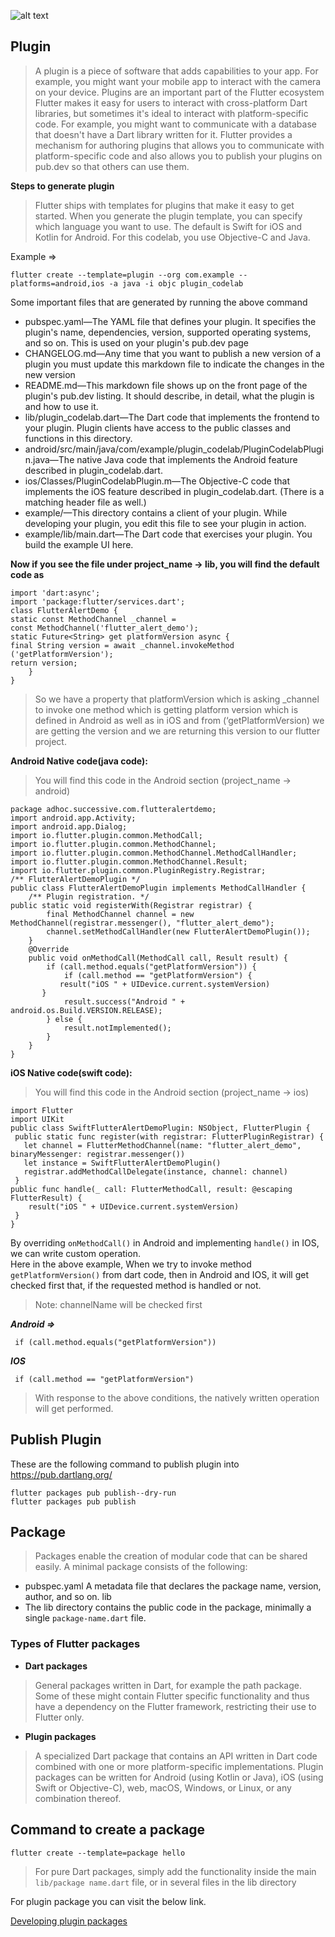 ![alt text](https://storage.googleapis.com/cms-storage-bucket/70760bf1e88b184bb1bc.png)

## **Plugin**

> A plugin is a piece of software that adds capabilities to your app. For example, you might want your mobile app to interact with the camera on your device. Plugins are an important part of the Flutter ecosystem</br>Flutter makes it easy for users to interact with cross-platform Dart libraries, but sometimes it's ideal to interact with platform-specific code. For example, you might want to communicate with a database that doesn't have a Dart library written for it. Flutter provides a mechanism for authoring plugins that allows you to communicate with platform-specific code and also allows you to publish your plugins on pub.dev so that others can use them.

**Steps to generate plugin**

> Flutter ships with templates for plugins that make it easy to get started. When you generate the plugin template, you can specify which language you want to use. The default is Swift for iOS and Kotlin for Android. For this codelab, you use Objective-C and Java.

Example =>

```
flutter create --template=plugin --org com.example --platforms=android,ios -a java -i objc plugin_codelab
```

Some important files that are generated by running the above command

- pubspec.yaml—The YAML file that defines your plugin. It specifies the plugin's name, dependencies, version, supported operating systems, and so on. This is used on your plugin's pub.dev page
- CHANGELOG.md—Any time that you want to publish a new version of a plugin you must update this markdown file to indicate the changes in the new version
- README.md—This markdown file shows up on the front page of the plugin's pub.dev listing. It should describe, in detail, what the plugin is and how to use it.
- lib/plugin_codelab.dart—The Dart code that implements the frontend to your plugin. Plugin clients have access to the public classes and functions in this directory.
- android/src/main/java/com/example/plugin_codelab/PluginCodelabPlugin.java—The native Java code that implements the Android feature described in plugin_codelab.dart.
- ios/Classes/PluginCodelabPlugin.m—The Objective-C code that implements the iOS feature described in plugin_codelab.dart. (There is a matching header file as well.)
- example/—This directory contains a client of your plugin. While developing your plugin, you edit this file to see your plugin in action.
- example/lib/main.dart—The Dart code that exercises your plugin. You build the example UI here.

**Now if you see the file under project_name -> lib, you will find the default code as**

```
import 'dart:async';
import 'package:flutter/services.dart';
class FlutterAlertDemo {
static const MethodChannel _channel =
const MethodChannel('flutter_alert_demo');
static Future<String> get platformVersion async {
final String version = await _channel.invokeMethod ('getPlatformVersion');
return version;
    }
}
```

> So we have a property that platformVersion which is asking \_channel to invoke one method which is getting platform version which is defined in Android as well as in iOS and from (‘getPlatformVersion) we are getting the version and we are returning this version to our flutter project.

**Android Native code(java code):**

> You will find this code in the Android section (project_name -> android)

```
package adhoc.successive.com.flutteralertdemo;
import android.app.Activity;
import android.app.Dialog;
import io.flutter.plugin.common.MethodCall;
import io.flutter.plugin.common.MethodChannel;
import io.flutter.plugin.common.MethodChannel.MethodCallHandler;
import io.flutter.plugin.common.MethodChannel.Result;
import io.flutter.plugin.common.PluginRegistry.Registrar;
/** FlutterAlertDemoPlugin */
public class FlutterAlertDemoPlugin implements MethodCallHandler {
    /** Plugin registration. */
public static void registerWith(Registrar registrar) {
        final MethodChannel channel = new MethodChannel(registrar.messenger(), "flutter_alert_demo");
        channel.setMethodCallHandler(new FlutterAlertDemoPlugin());
    }
    @Override
    public void onMethodCall(MethodCall call, Result result) {
        if (call.method.equals("getPlatformVersion")) {
            if (call.method == "getPlatformVersion") {
           result("iOS " + UIDevice.current.systemVersion)
       }
            result.success("Android " + android.os.Build.VERSION.RELEASE);
        } else {
            result.notImplemented();
        }
    }
}
```

**iOS Native code(swift code):**

> You will find this code in the Android section (project_name -> ios)

```
import Flutter
import UIKit
public class SwiftFlutterAlertDemoPlugin: NSObject, FlutterPlugin {
 public static func register(with registrar: FlutterPluginRegistrar) {
   let channel = FlutterMethodChannel(name: "flutter_alert_demo", binaryMessenger: registrar.messenger())
   let instance = SwiftFlutterAlertDemoPlugin()
   registrar.addMethodCallDelegate(instance, channel: channel)
 }
public func handle(_ call: FlutterMethodCall, result: @escaping FlutterResult) {
    result("iOS " + UIDevice.current.systemVersion)
 }
}
```

By overriding `onMethodCall()` in Android and implementing `handle()` in IOS, we can write custom operation.<br>
Here in the above example, When we try to invoke method `getPlatformVersion()` from dart code, then in Android and IOS, it will get checked first that, if the requested method is handled or not.

> Note: channelName will be checked first

**_Android =>_**

```
 if (call.method.equals("getPlatformVersion"))
```

**_IOS_**

```
 if (call.method == "getPlatformVersion")
```

> With response to the above conditions, the natively written operation will get performed.

## **Publish Plugin**

These are the following command to publish plugin into https://pub.dartlang.org/

```
flutter packages pub publish--dry-run
flutter packages pub publish
```

## **Package**

> Packages enable the creation of modular code that can be shared easily. A minimal package consists of the following:

- pubspec.yaml
  A metadata file that declares the package name, version, author, and so on.
  lib
- The lib directory contains the public code in the package, minimally a single `package-name.dart` file.

### **Types of Flutter packages**

- **Dart packages**

> General packages written in Dart, for example the path package. Some of these might contain Flutter specific functionality and thus have a dependency on the Flutter framework, restricting their use to Flutter only.

- **Plugin packages**

> A specialized Dart package that contains an API written in Dart code combined with one or more platform-specific implementations.
> Plugin packages can be written for Android (using Kotlin or Java), iOS (using Swift or Objective-C), web, macOS, Windows, or Linux, or any combination thereof.

## **Command to create a package**

```
flutter create --template=package hello

```

> For pure Dart packages, simply add the functionality inside the main `lib/package name.dart` file, or in several files in the lib directory

For plugin package you can visit the below link.

[Developing plugin packages](https://docs.flutter.dev/development/packages-and-plugins/developing-packages#plugin)
